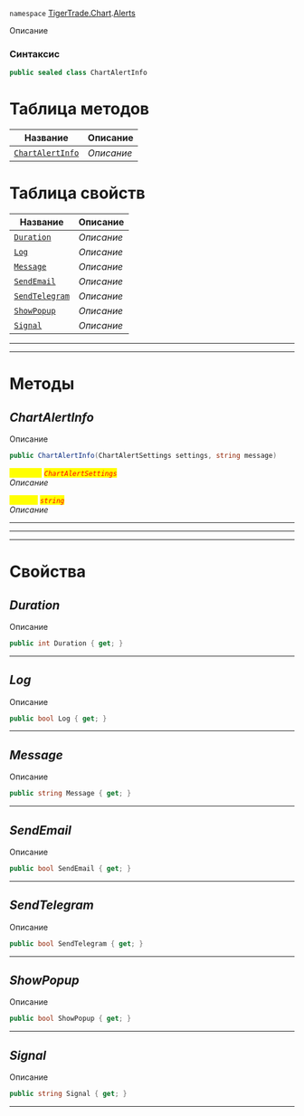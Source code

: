 
`namespace` [TigerTrade.Chart](../../TigerTrade.Chart.md).[Alerts](../../TigerTrade.Chart/Alerts.md)


Описание

### Синтаксис
```csharp
public sealed class ChartAlertInfo
```


# Таблица методов
| Название | Описание |
| --- | --- |
| [`ChartAlertInfo`](./ChartAlertInfo.cs/Методы/ChartAlertInfo.md) | *Описание* |

# Таблица свойств
| Название | Описание |
| --- | --- |
| [`Duration`](./ChartAlertInfo.cs/Свойства/Duration.md) | *Описание* |
| [`Log`](./ChartAlertInfo.cs/Свойства/Log.md) | *Описание* |
| [`Message`](./ChartAlertInfo.cs/Свойства/Message.md) | *Описание* |
| [`SendEmail`](./ChartAlertInfo.cs/Свойства/SendEmail.md) | *Описание* |
| [`SendTelegram`](./ChartAlertInfo.cs/Свойства/SendTelegram.md) | *Описание* |
| [`ShowPopup`](./ChartAlertInfo.cs/Свойства/ShowPopup.md) | *Описание* |
| [`Signal`](./ChartAlertInfo.cs/Свойства/Signal.md) | *Описание* |





***  
***  
# Методы

## *ChartAlertInfo*
Описание

```csharp
public ChartAlertInfo(ChartAlertSettings settings, string message)
```

<mark style="color:yellow;">`settings`</mark> <mark style="color:red;">*`ChartAlertSettings`*</mark>  
 *Описание*  

<mark style="color:yellow;">`message`</mark> <mark style="color:red;">*`string`*</mark>  
 *Описание*  


***                
***
  ***
  # Свойства

## *Duration*
Описание

```csharp
public int Duration { get; }
```
***

## *Log*
Описание

```csharp
public bool Log { get; }
```
***

## *Message*
Описание

```csharp
public string Message { get; }
```
***

## *SendEmail*
Описание

```csharp
public bool SendEmail { get; }
```
***

## *SendTelegram*
Описание

```csharp
public bool SendTelegram { get; }
```
***

## *ShowPopup*
Описание

```csharp
public bool ShowPopup { get; }
```
***

## *Signal*
Описание

```csharp
public string Signal { get; }
```
***

